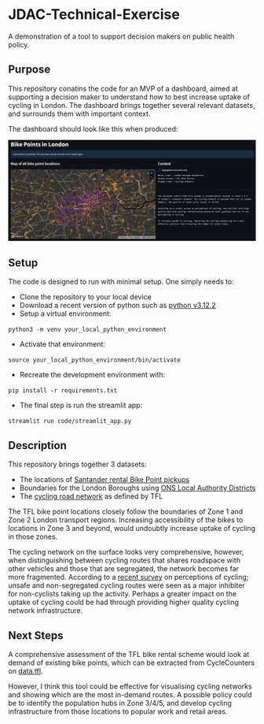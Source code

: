 # JDAC-Technical-Exercise
A demonstration of a tool to support decision makers on public health policy.

## Purpose
This repository conatins the code for an MVP of a dashboard, aimed at supporting a decision maker to understand how to best increase uptake of cycling in London. The dashboard brings together several relevant datasets, and surrounds them with important context.

The dashboard should look like this when produced:

![Screenshot of a prototype dashboard](images/Bike-Points-Dashboard.png)

## Setup
The code is designed to run with minimal setup. One simply needs to:
* Clone the repository to your local device
* Download a recent version of python such as [python v3.12.2](https://www.python.org/downloads/)
* Setup a virtual environment: 

`python3 -m venv your_local_python_environment`

* Activate that environment: 

`source your_local_python_environment/bin/activate`

* Recreate the development environment with: 

`pip install -r requirements.txt`

* The final step is run the streamlit app:

`streamlit run code/streamlit_app.py`

## Description
This repository brings together 3 datasets:
* The locations of [Santander rental Bike Point pickups](https://api-portal.tfl.gov.uk/api-details#api=BikePoint&operation=BikePoint_GetAll)
* Boundaries for the London Boroughs using [ONS Local Authority Districts](https://geoportal.statistics.gov.uk/datasets/8148555d1e104ead8887b7939eb47ab3_0/explore?location=55.216063%2C-3.316939%2C6.85)
* The [cycling road network](https://cycling.data.tfl.gov.uk/) as defined by TFL

The TFL bike point locations closely follow the boundaries of Zone 1 and Zone 2 London transport regions. Increasing accessibility of the bikes to locations in Zone 3 and beyond, would undoubtly increase uptake of cycling in those zones.

The cycling network on the surface looks very comprehensive, however, when distinguishing between cycling routes that shares roadspace with other vehicles and those that are segregated, the network becomes far more fragmented. According to a [recent survey](https://www.gov.uk/government/statistics/national-travel-attitudes-study-wave-5/national-travel-attitudes-study-wave-5#cycling) on perceptions of cycling; unsafe and non-segregated cycling routes were seen as a major inhibiter for non-cyclists taking up the activity. Perhaps a greater impact on the uptake of cycling could be had through providing higher quality cycling network infrastructure.

## Next Steps

A comprehensive assessment of the TFL bike rental scheme would look at demand of existing bike points, which can be  extracted from CycleCounters on [data.tfl](https://cycling.data.tfl.gov.uk/).

However, I think this tool could be effective for visualising cycling networks and showing which are the most in-demand routes. A possible policy could be to identify the population hubs in Zone 3/4/5, and develop cycling infrastructure from those locations to popular work and retail areas.
